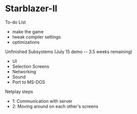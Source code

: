 # Starblazer-II
To-do List
- make the game
- tweak compiler settings
- optimizations

Unfinished Subsystems (July 15 demo -- 3.5 weeks remaining)
- UI
- Selection Screens
- Networking
- Sound
- Port to MS-DOS

Netplay steps
- 1: Communication with server
- 2: Moving around on each other's screens
